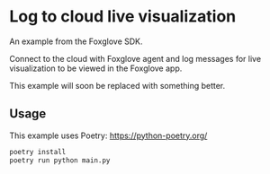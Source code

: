 # Log to cloud live visualization

An example from the Foxglove SDK.

Connect to the cloud with Foxglove agent and log messages for live visualization to be viewed in the Foxglove app.

This example will soon be replaced with something better.

## Usage

This example uses Poetry: https://python-poetry.org/

```bash
poetry install
poetry run python main.py
```
